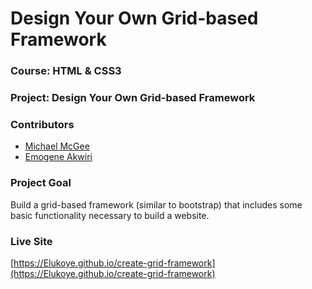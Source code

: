 # Design Your Own Grid-based Framework

### Course: HTML & CSS3
### Project: Design Your Own Grid-based Framework
### Contributors
* [Michael McGee](https://github.com/michael-mcgee)
* [Emogene Akwiri](https://github.com/Elukoye)

### Project Goal
Build a grid-based framework (similar to bootstrap) that includes some basic functionality necessary to build a website.
### Live Site
[https://Elukoye.github.io/create-grid-framework](https://Elukoye.github.io/create-grid-framework)
